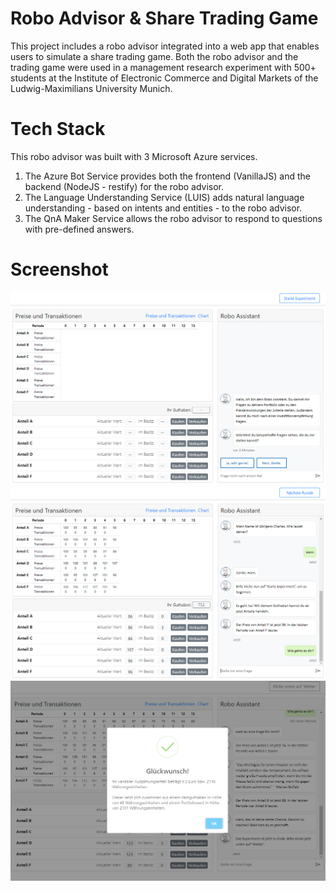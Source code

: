 # Robo Advisor & Share Trading Game
This project includes a robo advisor integrated into a web app that enables users to simulate a share trading game. Both the robo advisor and the trading game were used in a management research experiment with 500+ students at the Institute of Electronic Commerce and Digital Markets of the Ludwig-Maximilians University Munich.

# Tech Stack
This robo advisor was built with 3 Microsoft Azure services. 
1. The Azure Bot Service provides both the frontend (VanillaJS) and the backend (NodeJS - restify) for the robo advisor.   
2. The Language Understanding Service (LUIS) adds natural language understanding - based on intents and entities - to the robo advisor.
3. The QnA Maker Service allows the robo advisor to respond to questions with pre-defined answers.

# Screenshot
<kbd><img src="https://github.com/mknguyen1406/issd-ra-bot/blob/master/screenshots/screenshot_1.png?raw=true" /></kbd>
<kbd><img src="https://github.com/mknguyen1406/issd-ra-bot/blob/master/screenshots/screenshot_2.png?raw=true" /></kbd>
<kbd><img src="https://github.com/mknguyen1406/issd-ra-bot/blob/master/screenshots/screenshot_3.png?raw=true" /></kbd>
